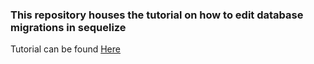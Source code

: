 ### This repository houses the tutorial on how to edit database migrations in sequelize

Tutorial can be found 
[Here](https://dev.to/danoseun/how-to-edit-existing-model-in-sequelize-orm-4jie)
